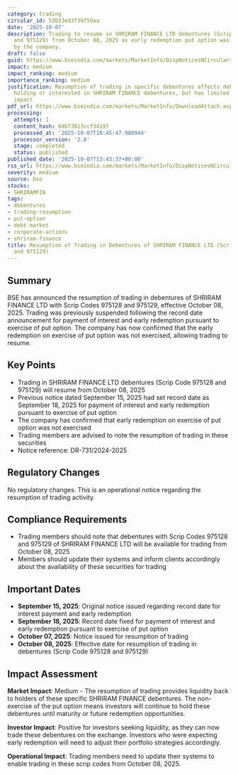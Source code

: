 ```yaml
---
category: trading
circular_id: 53b33ed3f39759aa
date: '2025-10-07'
description: Trading to resume in SHRIRAM FINANCE LTD debentures (Scrip Code 975128
  and 975129) from October 08, 2025 as early redemption put option was not exercised
  by the company.
draft: false
guid: https://www.bseindia.com/markets/MarketInfo/DispNoticesNCirculars.aspx?Noticeid={17C25395-7B05-4067-9465-22E98DFC4CD9}&noticeno=20251007-46&dt=10/07/2025&icount=46&totcount=79&flag=0
impact: medium
impact_ranking: medium
importance_ranking: medium
justification: Resumption of trading in specific debentures affects debt market participants
  holding or interested in SHRIRAM FINANCE debentures, but has limited broader market
  impact
pdf_url: https://www.bseindia.com/markets/MarketInfo/DownloadAttach.aspx?id=20251007-46&attachedId=
processing:
  attempts: 1
  content_hash: 0d673023ccf3419f
  processed_at: '2025-10-07T18:45:47.980944'
  processor_version: '2.0'
  stage: completed
  status: published
published_date: '2025-10-07T13:43:37+00:00'
rss_url: https://www.bseindia.com/markets/MarketInfo/DispNoticesNCirculars.aspx?Noticeid={17C25395-7B05-4067-9465-22E98DFC4CD9}&noticeno=20251007-46&dt=10/07/2025&icount=46&totcount=79&flag=0
severity: medium
source: bse
stocks:
- SHRIRAMFIN
tags:
- debentures
- trading-resumption
- put-option
- debt-market
- corporate-actions
- shriram-finance
title: Resumption of Trading in Debentures of SHRIRAM FINANCE LTD (Scrip Code 975128
  and 975129)
---
```


## Summary

BSE has announced the resumption of trading in debentures of SHRIRAM FINANCE LTD with Scrip Codes 975128 and 975129, effective October 08, 2025. Trading was previously suspended following the record date announcement for payment of interest and early redemption pursuant to exercise of put option. The company has now confirmed that the early redemption on exercise of put option was not exercised, allowing trading to resume.

## Key Points

- Trading in SHRIRAM FINANCE LTD debentures (Scrip Code 975128 and 975129) will resume from October 08, 2025
- Previous notice dated September 15, 2025 had set record date as September 18, 2025 for payment of interest and early redemption pursuant to exercise of put option
- The company has confirmed that early redemption on exercise of put option was not exercised
- Trading members are advised to note the resumption of trading in these securities
- Notice reference: DR-731/2024-2025

## Regulatory Changes

No regulatory changes. This is an operational notice regarding the resumption of trading activity.

## Compliance Requirements

- Trading members should note that debentures with Scrip Codes 975128 and 975129 of SHRIRAM FINANCE LTD will be available for trading from October 08, 2025
- Members should update their systems and inform clients accordingly about the availability of these securities for trading

## Important Dates

- **September 15, 2025**: Original notice issued regarding record date for interest payment and early redemption
- **September 18, 2025**: Record date fixed for payment of interest and early redemption pursuant to exercise of put option
- **October 07, 2025**: Notice issued for resumption of trading
- **October 08, 2025**: Effective date for resumption of trading in debentures (Scrip Code 975128 and 975129)

## Impact Assessment

**Market Impact**: Medium - The resumption of trading provides liquidity back to holders of these specific SHRIRAM FINANCE debentures. The non-exercise of the put option means investors will continue to hold these debentures until maturity or future redemption opportunities.

**Investor Impact**: Positive for investors seeking liquidity, as they can now trade these debentures on the exchange. Investors who were expecting early redemption will need to adjust their portfolio strategies accordingly.

**Operational Impact**: Trading members need to update their systems to enable trading in these scrip codes from October 08, 2025.